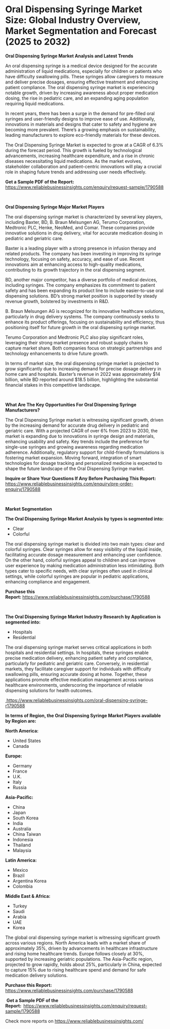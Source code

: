 <p><h1>Oral Dispensing Syringe Market Size: Global Industry Overview, Market Segmentation and Forecast (2025 to 2032)</h1></p><p><strong>Oral Dispensing Syringe Market Analysis and Latest Trends</strong></p>
<p><p>An oral dispensing syringe is a medical device designed for the accurate administration of liquid medications, especially for children or patients who have difficulty swallowing pills. These syringes allow caregivers to measure and deliver precise dosages, ensuring effective treatment and enhancing patient compliance. The oral dispensing syringe market is experiencing notable growth, driven by increasing awareness about proper medication dosing, the rise in pediatric care, and an expanding aging population requiring liquid medications.</p><p>In recent years, there has been a surge in the demand for pre-filled oral syringes and user-friendly designs to improve ease of use. Additionally, innovations in materials and designs that cater to safety and hygiene are becoming more prevalent. There’s a growing emphasis on sustainability, leading manufacturers to explore eco-friendly materials for these devices. </p><p>The Oral Dispensing Syringe Market is expected to grow at a CAGR of 6.3% during the forecast period. This growth is fueled by technological advancements, increasing healthcare expenditure, and a rise in chronic diseases necessitating liquid medications. As the market evolves, stakeholder collaboration and patient-centric innovations will play a crucial role in shaping future trends and addressing user needs effectively.</p></p>
<p><strong>Get a Sample PDF of the Report:&nbsp;</strong> <a href="https://www.reliablebusinessinsights.com/enquiry/request-sample/1790588?utm_campaign=3093&utm_medium=2&utm_source=Github&utm_content=ia&utm_term=05032025&utm_id=oral-dispensing-syringe">https://www.reliablebusinessinsights.com/enquiry/request-sample/1790588</a></p>
<p>&nbsp;</p>
<p><strong>Oral Dispensing Syringe Major Market Players</strong></p>
<p><p>The oral dispensing syringe market is characterized by several key players, including Baxter, BD, B. Braun Melsungen AG, Terumo Corporation, Medtronic PLC, Henke, NeoMed, and Comar. These companies provide innovative solutions in drug delivery, vital for accurate medication dosing in pediatric and geriatric care.</p><p>Baxter is a leading player with a strong presence in infusion therapy and related products. The company has been investing in improving its syringe technology, focusing on safety, accuracy, and ease of use. Recent innovations aim at enhancing access to high-quality medications, contributing to its growth trajectory in the oral dispensing segment.</p><p>BD, another major competitor, has a diverse portfolio of medical devices, including syringes. The company emphasizes its commitment to patient safety and has been expanding its product line to include easier-to-use oral dispensing solutions. BD’s strong market position is supported by steady revenue growth, bolstered by investments in R&D.</p><p>B. Braun Melsungen AG is recognized for its innovative healthcare solutions, particularly in drug delivery systems. The company continuously seeks to enhance its product offerings, focusing on sustainability and efficiency, thus positioning itself for future growth in the oral dispensing syringe market.</p><p>Terumo Corporation and Medtronic PLC also play significant roles, leveraging their strong market presence and robust supply chains to capture market share. Both companies focus on strategic partnerships and technology enhancements to drive future growth.</p><p>In terms of market size, the oral dispensing syringe market is projected to grow significantly due to increasing demand for precise dosage delivery in home care and hospitals. Baxter’s revenue in 2022 was approximately $14 billion, while BD reported around $18.5 billion, highlighting the substantial financial stakes in this competitive landscape.</p></p>
<p>&nbsp;</p>
<p><strong>What Are The Key Opportunities For Oral Dispensing Syringe Manufacturers?</strong></p>
<p><p>The Oral Dispensing Syringe market is witnessing significant growth, driven by the increasing demand for accurate drug delivery in pediatric and geriatric care. With a projected CAGR of over 6% from 2023 to 2030, the market is expanding due to innovations in syringe design and materials, enhancing usability and safety. Key trends include the preference for single-use syringes and growing awareness regarding medication adherence. Additionally, regulatory support for child-friendly formulations is fostering market expansion. Moving forward, integration of smart technologies for dosage tracking and personalized medicine is expected to shape the future landscape of the Oral Dispensing Syringe market.</p></p>
<p><strong>Inquire or Share Your Questions If Any Before Purchasing This Report:</strong> <a href="https://www.reliablebusinessinsights.com/enquiry/pre-order-enquiry/1790588?utm_campaign=3093&utm_medium=2&utm_source=Github&utm_content=ia&utm_term=05032025&utm_id=oral-dispensing-syringe">https://www.reliablebusinessinsights.com/enquiry/pre-order-enquiry/1790588</a></p>
<p>&nbsp;</p>
<p><strong>Market Segmentation</strong></p>
<p><strong>The Oral Dispensing Syringe Market Analysis by types is segmented into:</strong></p>
<p><ul><li>Clear</li><li>Colorful</li></ul></p>
<p><p>The oral dispensing syringe market is divided into two main types: clear and colorful syringes. Clear syringes allow for easy visibility of the liquid inside, facilitating accurate dosage measurement and enhancing user confidence. On the other hand, colorful syringes appeal to children and can improve user experience by making medication administration less intimidating. Both types cater to specific needs, with clear syringes often used in clinical settings, while colorful syringes are popular in pediatric applications, enhancing compliance and engagement.</p></p>
<p><strong>Purchase this Report:&nbsp;</strong><a href="https://www.reliablebusinessinsights.com/purchase/1790588?utm_campaign=3093&utm_medium=2&utm_source=Github&utm_content=ia&utm_term=05032025&utm_id=oral-dispensing-syringe">https://www.reliablebusinessinsights.com/purchase/1790588</a></p>
<p>&nbsp;</p>
<p><strong>The Oral Dispensing Syringe Market Industry Research by Application is segmented into:</strong></p>
<p><ul><li>Hospitals</li><li>Residential</li></ul></p>
<p><p>The oral dispensing syringe market serves critical applications in both hospitals and residential settings. In hospitals, these syringes enable precise medication delivery, enhancing patient safety and compliance, particularly for pediatric and geriatric care. Conversely, in residential markets, they facilitate caregiver support for individuals with difficulty swallowing pills, ensuring accurate dosing at home. Together, these applications promote effective medication management across various healthcare environments, underscoring the importance of reliable dispensing solutions for health outcomes.</p></p>
<p><a href="https://www.reliablebusinessinsights.com/oral-dispensing-syringe-r1790588?utm_campaign=3093&utm_medium=2&utm_source=Github&utm_content=ia&utm_term=05032025&utm_id=oral-dispensing-syringe">&nbsp;https://www.reliablebusinessinsights.com/oral-dispensing-syringe-r1790588</a></p>
<p><strong>In terms of Region, the Oral Dispensing Syringe Market Players available by Region are:</strong></p>
<p>
    <p> <strong> North America: </strong>
        <ul>
            <li>United States</li>
            <li>Canada</li>
        </ul>
        </p> 
    <p> <strong> Europe: </strong>
        <ul>
            <li>Germany</li>
            <li>France</li>
            <li>U.K.</li>
            <li>Italy</li>
            <li>Russia</li>
        </ul>
        </p> 
    <p> <strong> Asia-Pacific: </strong>
        <ul>
            <li>China</li>
            <li>Japan</li>
            <li>South Korea</li>
            <li>India</li>
            <li>Australia</li>
            <li>China Taiwan</li>
            <li>Indonesia</li>
            <li>Thailand</li>
            <li>Malaysia</li>
        </ul>
        </p> 
    <p> <strong> Latin America: </strong>
        <ul>
            <li>Mexico</li>
            <li>Brazil</li>
            <li>Argentina Korea</li>
            <li>Colombia</li>
        </ul>
        </p> 
    <p> <strong> Middle East & Africa: </strong>
        <ul>
            <li>Turkey</li>
            <li>Saudi</li>
            <li>Arabia</li>
            <li>UAE</li>
            <li>Korea</li>
        </ul>
    </p>
    </p>
<p><p>The global oral dispensing syringe market is witnessing significant growth across various regions. North America leads with a market share of approximately 35%, driven by advancements in healthcare infrastructure and rising home healthcare trends. Europe follows closely at 30%, supported by increasing geriatric populations. The Asia-Pacific region, projected to grow rapidly, holds about 25%, particularly in China, expected to capture 15% due to rising healthcare spend and demand for safe medication delivery solutions.</p></p>
<p><strong>Purchase this Report: </strong><a href="https://www.reliablebusinessinsights.com/purchase/1790588?utm_campaign=3093&utm_medium=2&utm_source=Github&utm_content=ia&utm_term=05032025&utm_id=oral-dispensing-syringe">https://www.reliablebusinessinsights.com/purchase/1790588</a></p>
<p>&nbsp;<strong>Get a Sample PDF of the Report:&nbsp;&nbsp;</strong><a href="https://www.reliablebusinessinsights.com/enquiry/request-sample/1790588?utm_campaign=3093&utm_medium=2&utm_source=Github&utm_content=ia&utm_term=05032025&utm_id=oral-dispensing-syringe">https://www.reliablebusinessinsights.com/enquiry/request-sample/1790588</a></p>
<p><strong></strong></p>
<p>Check more reports on <a href="https://www.reliablebusinessinsights.com/?utm_campaign=3093&utm_medium=2&utm_source=Github&utm_content=ia&utm_term=05032025&utm_id=oral-dispensing-syringe">https://www.reliablebusinessinsights.com/</a></p>